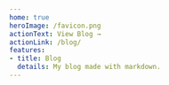 ```yaml
---
home: true
heroImage: /favicon.png
actionText: View Blog →
actionLink: /blog/
features:
- title: Blog
  details: My blog made with markdown.
---
```


